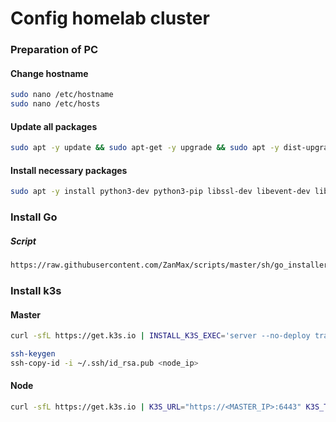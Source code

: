 # Config homelab cluster

### Preparation of PC

#### Change hostname

```bash
sudo nano /etc/hostname
sudo nano /etc/hosts
```
#### Update all packages

```bash
sudo apt -y update && sudo apt-get -y upgrade && sudo apt -y dist-upgrade && sudo apt -y full-upgrade
```

#### Install necessary packages

```bash
sudo apt -y install python3-dev python3-pip libssl-dev libevent-dev libpq-dev libxml2-dev libxslt1-dev libldap2-dev libsasl2-dev libffi-dev python3-virtualenv python3-pip build-essential libmysqlclient-dev git zip wget curl ntp nfs-common cron systemd-timesyncd
```

### Install Go
##### Script

```bash
https://raw.githubusercontent.com/ZanMax/scripts/master/sh/go_installer.sh
```

### Install k3s

#### Master

```bash
curl -sfL https://get.k3s.io | INSTALL_K3S_EXEC='server --no-deploy traefik' sh -
```

```bash
ssh-keygen
ssh-copy-id -i ~/.ssh/id_rsa.pub <node_ip>
```

#### Node

```bash
curl -sfL https://get.k3s.io | K3S_URL="https://<MASTER_IP>:6443" K3S_TOKEN="<token>::server:91b275d5aa678d3298ed43fa39089d2f" sh -
```